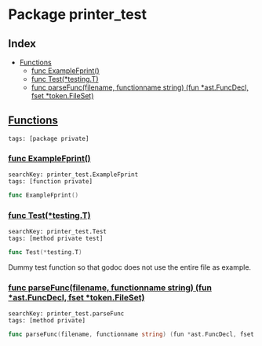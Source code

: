 # Package printer_test

## Index

* [Functions](#func)
    * [func ExampleFprint()](#ExampleFprint)
    * [func Test(*testing.T)](#Test)
    * [func parseFunc(filename, functionname string) (fun *ast.FuncDecl, fset *token.FileSet)](#parseFunc)


## <a id="func" href="#func">Functions</a>

```
tags: [package private]
```

### <a id="ExampleFprint" href="#ExampleFprint">func ExampleFprint()</a>

```
searchKey: printer_test.ExampleFprint
tags: [function private]
```

```Go
func ExampleFprint()
```

### <a id="Test" href="#Test">func Test(*testing.T)</a>

```
searchKey: printer_test.Test
tags: [method private test]
```

```Go
func Test(*testing.T)
```

Dummy test function so that godoc does not use the entire file as example. 

### <a id="parseFunc" href="#parseFunc">func parseFunc(filename, functionname string) (fun *ast.FuncDecl, fset *token.FileSet)</a>

```
searchKey: printer_test.parseFunc
tags: [method private]
```

```Go
func parseFunc(filename, functionname string) (fun *ast.FuncDecl, fset *token.FileSet)
```

